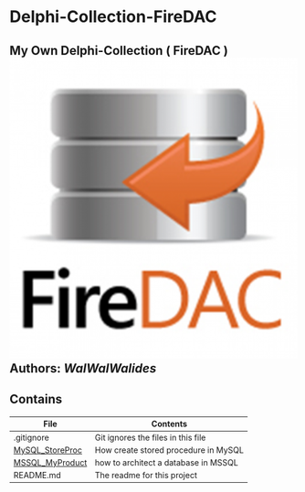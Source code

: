 # Delphi-Collection-FireDAC
My Own Delphi-Collection ( FireDAC ) 
![](Delphi-Collection-FireDAC.png)
**Authors:**  *WalWalWalides*
------

## Contains

| File | Contents | 
| --- | --- |
| .gitignore | Git ignores the files in this file |
|[MySQL_StoreProc](https://github.com/walwalwalides/Delphi-Collection/tree/master/MySQL_StoreProc)|How create stored procedure in MySQL|
|[MSSQL_MyProduct](https://github.com/walwalwalides/Delphi-Collection/tree/master/MSSQL_MyProduct)|how to architect a database in MSSQL|
| README.md | The readme for this project|

